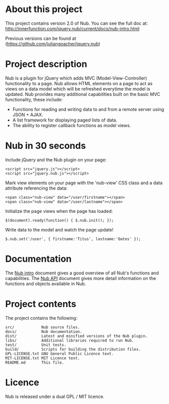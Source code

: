 About this project
==================

This project contains version 2.0 of Nub. You can see the full doc at: http://innerfunction.com/jquery.nub/current/docs/nub-intro.html


Previous versions can be found at (https://github.com/juliangoacher/jquery.nub)


Project description
===================

Nub is a plugin for jQuery which adds MVC (Model-View-Controller) functionality to a page.
Nub allows HTML elements on a page to act as views on a data model which will be refreshed everytime the model is updated.
Nub provides many additional capabilities built on the basic MVC functionality, these include:

* Functions for reading and writing data to and from a remote server using JSON + AJAX.
* A list framework for displaying paged lists of data.
* The ability to register callback functions as model views.

Nub in 30 seconds
=================

Include jQuery and the Nub plugin on your page:

    <script src="jquery.js"></script>
    <script src="jquery.nub.js"></script>

Mark view elements on your page with the 'nub-view' CSS class and a data attribute referencing the data:

    <span class="nub-view" data="/user/firstname"></span>
    <span class="nub-view" data="/user/lastname"></span>

Initialize the page views when the page has loaded:

    $(document).ready(function() { $.nub.init(); });

Write data to the model and watch the page update!

    $.nub.set('/user', { firstname:'Titus', lastname:'Oates' });

Documentation
=============

The [Nub intro](http://innerfunction.com/nub/nub-intro.html) document gives a good overview of all Nub's functions and capabilities.
The [Nub API](http://innerfunction.com/nub/nub-api.html) document gives more detail information on the functions and objects available in Nub.

Project contents
================

The project contains the following:

    src/            Nub source files.
    docs/           Nub documentation.
    dist/           Latest and minified versions of the Nub plugin.
    libs/           Additional libraries required to run Nub.
    test/           Unit tests.
    build/          Scripts for building the distribution files.
    GPL-LICENSE.txt GNU General Public Licence text.
    MIT-LICENSE.txt MIT Licence text.
    README.md       This file.

Licence
=======

Nub is released under a dual GPL / MIT licence.

